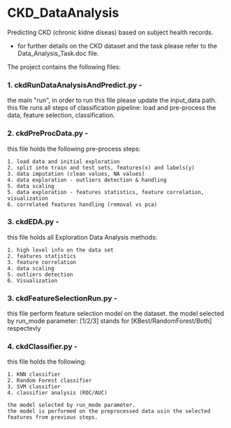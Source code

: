 #  CKD_DataAnalysis
Predicting CKD (chronic kidne diseas) based on subject health records.
* for further details on the CKD dataset and the task please refer to the Data_Analysis_Task.doc file.

The project contains the following files:
### 1. ckdRunDataAnalysisAndPredict.py - 
the main "run", in order to run this file please update the input_data path.
this file runs all steps of classification pipeline: 
load and pre-process the data, feature selection, classification.
### 2. ckdPreProcData.py - 
this file holds the following pre-process steps: 

    1. load data and initial exploration 
    2. split into train and test sets, features(x) and labels(y)
    3. data imputation (clean values, NA values)
    4. data exploration - outliers detection & handling
    5. data scaling
    5. data exploration - features statistics, feature correlation, visualization
    6. correlated features handling (removal vs pca)
### 3. ckdEDA.py -
this file holds all Exploration Data Analysis methods:

    1. high level info on the data set
    2. features statistics
    3. feature correlation
    4. data scaling
    5. outliers detection
    6. Visualization
### 3. ckdFeatureSelectionRun.py - 
this file perform feature selection model on the dataset.
the model selected by run_mode parameter: [1/2/3] stands for [KBest/RandomForest/Both] respectevly
### 4. ckdClassifier.py - 
this file holds the following:

    1. KNN classifier
    2. Random Forest classifier
    3. SVM classifier
    4. classifier analysis (ROC/AUC)

    the model selected by run_mode parameter.
    the model is performed on the preprocessed data usin the selected features from previous steps.
